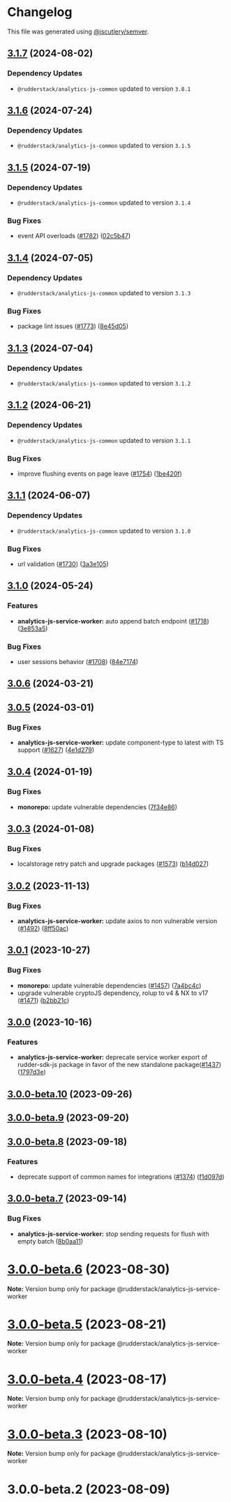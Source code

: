 # Changelog

This file was generated using [@jscutlery/semver](https://github.com/jscutlery/semver).

## [3.1.7](https://github.com/rudderlabs/rudder-sdk-js/compare/@rudderstack/analytics-js-service-worker@3.1.6...@rudderstack/analytics-js-service-worker@3.1.7) (2024-08-02)

### Dependency Updates

* `@rudderstack/analytics-js-common` updated to version `3.8.1`
## [3.1.6](https://github.com/rudderlabs/rudder-sdk-js/compare/@rudderstack/analytics-js-service-worker@3.1.5...@rudderstack/analytics-js-service-worker@3.1.6) (2024-07-24)

### Dependency Updates

* `@rudderstack/analytics-js-common` updated to version `3.1.5`
## [3.1.5](https://github.com/rudderlabs/rudder-sdk-js/compare/@rudderstack/analytics-js-service-worker@3.1.4...@rudderstack/analytics-js-service-worker@3.1.5) (2024-07-19)

### Dependency Updates

* `@rudderstack/analytics-js-common` updated to version `3.1.4`

### Bug Fixes

* event API overloads ([#1782](https://github.com/rudderlabs/rudder-sdk-js/issues/1782)) ([02c5b47](https://github.com/rudderlabs/rudder-sdk-js/commit/02c5b47d0a83250fb5180e9ed467a92361663dab))

## [3.1.4](https://github.com/rudderlabs/rudder-sdk-js/compare/@rudderstack/analytics-js-service-worker@3.1.3...@rudderstack/analytics-js-service-worker@3.1.4) (2024-07-05)

### Dependency Updates

* `@rudderstack/analytics-js-common` updated to version `3.1.3`

### Bug Fixes

* package lint issues ([#1773](https://github.com/rudderlabs/rudder-sdk-js/issues/1773)) ([8e45d05](https://github.com/rudderlabs/rudder-sdk-js/commit/8e45d052bd6366d647d06226aa89b1fa2e512f9d))

## [3.1.3](https://github.com/rudderlabs/rudder-sdk-js/compare/@rudderstack/analytics-js-service-worker@3.1.2...@rudderstack/analytics-js-service-worker@3.1.3) (2024-07-04)

### Dependency Updates

* `@rudderstack/analytics-js-common` updated to version `3.1.2`
## [3.1.2](https://github.com/rudderlabs/rudder-sdk-js/compare/@rudderstack/analytics-js-service-worker@3.1.1...@rudderstack/analytics-js-service-worker@3.1.2) (2024-06-21)

### Dependency Updates

* `@rudderstack/analytics-js-common` updated to version `3.1.1`

### Bug Fixes

* improve flushing events on page leave ([#1754](https://github.com/rudderlabs/rudder-sdk-js/issues/1754)) ([1be420f](https://github.com/rudderlabs/rudder-sdk-js/commit/1be420fae16b68629789d2ba37e16e6a6e00017c))

## [3.1.1](https://github.com/rudderlabs/rudder-sdk-js/compare/@rudderstack/analytics-js-service-worker@3.1.0...@rudderstack/analytics-js-service-worker@3.1.1) (2024-06-07)

### Dependency Updates

* `@rudderstack/analytics-js-common` updated to version `3.1.0`

### Bug Fixes

* url validation ([#1730](https://github.com/rudderlabs/rudder-sdk-js/issues/1730)) ([3a3e105](https://github.com/rudderlabs/rudder-sdk-js/commit/3a3e1057f2db91ef5cbf652a664db9443fee9843))

## [3.1.0](https://github.com/rudderlabs/rudder-sdk-js/compare/@rudderstack/analytics-js-service-worker@3.0.6...@rudderstack/analytics-js-service-worker@3.1.0) (2024-05-24)


### Features

* **analytics-js-service-worker:** auto append batch endpoint ([#1718](https://github.com/rudderlabs/rudder-sdk-js/issues/1718)) ([3e853a5](https://github.com/rudderlabs/rudder-sdk-js/commit/3e853a5c8a2f9dcab614ad6d5e6c9a54f3f61a57))


### Bug Fixes

* user sessions behavior ([#1708](https://github.com/rudderlabs/rudder-sdk-js/issues/1708)) ([84e7174](https://github.com/rudderlabs/rudder-sdk-js/commit/84e71744612c8345dc22b8cb0c9362d104eb35e9))

## [3.0.6](https://github.com/rudderlabs/rudder-sdk-js/compare/@rudderstack/analytics-js-service-worker@3.0.5...@rudderstack/analytics-js-service-worker@3.0.6) (2024-03-21)

## [3.0.5](https://github.com/rudderlabs/rudder-sdk-js/compare/@rudderstack/analytics-js-service-worker@3.0.4...@rudderstack/analytics-js-service-worker@3.0.5) (2024-03-01)


### Bug Fixes

* **analytics-js-service-worker:** update component-type to latest with TS support ([#1627](https://github.com/rudderlabs/rudder-sdk-js/issues/1627)) ([4e1d279](https://github.com/rudderlabs/rudder-sdk-js/commit/4e1d279587099aa6f56e622cd6a20cef45ec9703))

## [3.0.4](https://github.com/rudderlabs/rudder-sdk-js/compare/@rudderstack/analytics-js-service-worker@3.0.3...@rudderstack/analytics-js-service-worker@3.0.4) (2024-01-19)


### Bug Fixes

* **monorepo:** update vulnerable dependencies ([7f34e86](https://github.com/rudderlabs/rudder-sdk-js/commit/7f34e861a45526553b6cee32aef7f4e2756c9554))

## [3.0.3](https://github.com/rudderlabs/rudder-sdk-js/compare/@rudderstack/analytics-js-service-worker@3.0.2...@rudderstack/analytics-js-service-worker@3.0.3) (2024-01-08)


### Bug Fixes

* localstorage retry patch and upgrade packages ([#1573](https://github.com/rudderlabs/rudder-sdk-js/issues/1573)) ([b14d027](https://github.com/rudderlabs/rudder-sdk-js/commit/b14d0276cc7dedf87062530eab404f7a924fecf7))

## [3.0.2](https://github.com/rudderlabs/rudder-sdk-js/compare/@rudderstack/analytics-js-service-worker@3.0.1...@rudderstack/analytics-js-service-worker@3.0.2) (2023-11-13)


### Bug Fixes

* **analytics-js-service-worker:** update axios to non vulnerable version ([#1492](https://github.com/rudderlabs/rudder-sdk-js/issues/1492)) ([8ff50ac](https://github.com/rudderlabs/rudder-sdk-js/commit/8ff50acd0e2b8482c082151f61547de16d9bb494))

## [3.0.1](https://github.com/rudderlabs/rudder-sdk-js/compare/@rudderstack/analytics-js-service-worker@3.0.0...@rudderstack/analytics-js-service-worker@3.0.1) (2023-10-27)


### Bug Fixes

* **monorepo:** update vulnerable dependencies ([#1457](https://github.com/rudderlabs/rudder-sdk-js/issues/1457)) ([7a4bc4c](https://github.com/rudderlabs/rudder-sdk-js/commit/7a4bc4cc641e4fff2a8f561ce6fd67d16c0cd5a0))
* upgrade vulnerable cryptoJS dependency, rolup to v4 & NX to v17 ([#1471](https://github.com/rudderlabs/rudder-sdk-js/issues/1471)) ([b2bb21c](https://github.com/rudderlabs/rudder-sdk-js/commit/b2bb21cb3f618f6c86f593d1706abe9e6349066d))

## [3.0.0](https://github.com/rudderlabs/rudder-sdk-js/compare/@rudderstack/analytics-js-service-worker@3.0.0-beta.10...@rudderstack/analytics-js-service-worker@3.0.0) (2023-10-16)


### Features

* **analytics-js-service-worker:** deprecate service worker export of rudder-sdk-js package  in favor of the new standalone package([#1437](https://github.com/rudderlabs/rudder-sdk-js/issues/1437)) ([1797d3e](https://github.com/rudderlabs/rudder-sdk-js/commit/1797d3ef356e947a528c2de9abcfde245cc28178))

## [3.0.0-beta.10](https://github.com/rudderlabs/rudder-sdk-js/compare/@rudderstack/analytics-js-service-worker@3.0.0-beta.9...@rudderstack/analytics-js-service-worker@3.0.0-beta.10) (2023-09-26)

## [3.0.0-beta.9](https://github.com/rudderlabs/rudder-sdk-js/compare/@rudderstack/analytics-js-service-worker@3.0.0-beta.8...@rudderstack/analytics-js-service-worker@3.0.0-beta.9) (2023-09-20)

## [3.0.0-beta.8](https://github.com/rudderlabs/rudder-sdk-js/compare/@rudderstack/analytics-js-service-worker@3.0.0-beta.7...@rudderstack/analytics-js-service-worker@3.0.0-beta.8) (2023-09-18)


### Features

* deprecate support of common names for integrations ([#1374](https://github.com/rudderlabs/rudder-sdk-js/issues/1374)) ([f1d097d](https://github.com/rudderlabs/rudder-sdk-js/commit/f1d097d9976f6c9d2ad0f1d81d469148f8c7c197))

## [3.0.0-beta.7](https://github.com/rudderlabs/rudder-sdk-js/compare/@rudderstack/analytics-js-service-worker@3.0.0-beta.6...@rudderstack/analytics-js-service-worker@3.0.0-beta.7) (2023-09-14)


### Bug Fixes

* **analytics-js-service-worker:** stop sending requests for flush with empty batch ([8b0aa11](https://github.com/rudderlabs/rudder-sdk-js/commit/8b0aa11c4706823fc9808bf1b2b471ac80a178e8))

# [3.0.0-beta.6](https://github.com/rudderlabs/rudder-sdk-js/compare/@rudderstack/analytics-js-service-worker@3.0.0-beta.5...@rudderstack/analytics-js-service-worker@3.0.0-beta.6) (2023-08-30)

**Note:** Version bump only for package @rudderstack/analytics-js-service-worker





# [3.0.0-beta.5](https://github.com/rudderlabs/rudder-sdk-js/compare/@rudderstack/analytics-js-service-worker@3.0.0-beta.4...@rudderstack/analytics-js-service-worker@3.0.0-beta.5) (2023-08-21)

**Note:** Version bump only for package @rudderstack/analytics-js-service-worker





# [3.0.0-beta.4](https://github.com/rudderlabs/rudder-sdk-js/compare/@rudderstack/analytics-js-service-worker@3.0.0-beta.3...@rudderstack/analytics-js-service-worker@3.0.0-beta.4) (2023-08-17)

**Note:** Version bump only for package @rudderstack/analytics-js-service-worker





# [3.0.0-beta.3](https://github.com/rudderlabs/rudder-sdk-js/compare/@rudderstack/analytics-js-service-worker@3.0.0-beta.2...@rudderstack/analytics-js-service-worker@3.0.0-beta.3) (2023-08-10)

**Note:** Version bump only for package @rudderstack/analytics-js-service-worker





# 3.0.0-beta.2 (2023-08-09)
